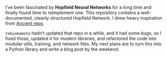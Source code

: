 I’ve been fascinated by **Hopfield Neural Networks** for a long time and finally found time to reimplement one. This repository contains a well-documented, cleanly structured Hopfield Network. I drew heavy inspiration from [Ancient repo](https://github.com/takyamamoto/Hopfield-Network).

*`takyamamoto`* hadn’t updated that repo in a while, and it had some bugs, so I fixed those, updated it for modern libraries, and refactored the code into modular utils, training, and network files. My next plans are to turn this into a Python library and write a blog post by the weekend.
